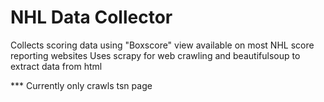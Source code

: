 NHL Data Collector
================

Collects scoring data using "Boxscore" view available on most NHL score reporting websites
Uses scrapy for web crawling and beautifulsoup to extract data from html

*** Currently only crawls tsn page
